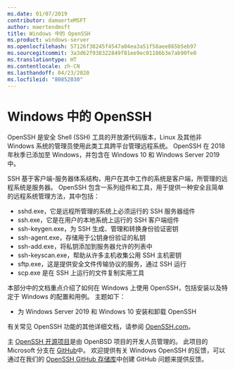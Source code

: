 ```yaml
---
ms.date: 01/07/2019
contributor: damaerteMSFT
author: maertendmsft
title: Windows 中的 OpenSSH
ms.product: windows-server
ms.openlocfilehash: 57126f38245f4547a04ea3a51f58aee865b5eb97
ms.sourcegitcommit: 3a3d62f938322849f81ee9ec01186b3e7ab90fe0
ms.translationtype: HT
ms.contentlocale: zh-CN
ms.lasthandoff: 04/23/2020
ms.locfileid: "80852030"
---
```

# <a name="openssh-in-windows"></a>Windows 中的 OpenSSH

OpenSSH 是安全 Shell (SSH) 工具的开放源代码版本，Linux 及其他非 Windows 系统的管理员使用此类工具跨平台管理远程系统。 OpenSSH 在 2018 年秋季已添加至 Windows，并包含在 Windows 10 和 Windows Server 2019 中。 

SSH 基于客户端-服务器体系结构，用户在其中工作的系统是客户端，所管理的远程系统是服务器。 OpenSSH 包含一系列组件和工具，用于提供一种安全且简单的远程系统管理方法，其中包括：

* sshd.exe，它是远程所管理的系统上必须运行的 SSH 服务器组件 
* ssh.exe，它是在用户的本地系统上运行的 SSH 客户端组件
* ssh-keygen.exe，为 SSH 生成、管理和转换身份验证密钥 
* ssh-agent.exe，存储用于公钥身份验证的私钥
* ssh-add.exe，将私钥添加到服务器允许的列表中
* ssh-keyscan.exe，帮助从许多主机收集公用 SSH 主机密钥
* sftp.exe，这是提供安全文件传输协议的服务，通过 SSH 运行
* scp.exe 是在 SSH 上运行的文件复制实用工具

本部分中的文档重点介绍了如何在 Windows 上使用 OpenSSH，包括安装以及特定于 Windows 的配置和用例。 主题如下：
* 为 Windows Server 2019 和 Windows 10 安装和卸载 OpenSSH

有关常见 OpenSSH 功能的其他详细文档，请参阅 [OpenSSH.com](https://www.openssh.com/manual.html)。 

主 [OpenSSH 开源项目](https://www.openssh.com)是由 OpenBSD 项目的开发人员管理的。 此项目的 Microsoft 分支在 [GitHub](https://github.com/PowerShell/openssh-portable)中。
欢迎提供有关 Windows OpenSSH 的反馈，可以通过在我们的 [OpenSSH GitHub 存储库](https://github.com/PowerShell/openssh-portable)中创建 GitHub 问题来提供反馈。 
